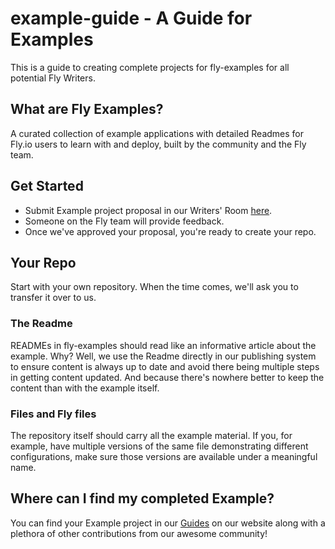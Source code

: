 # example-guide - A Guide for Examples

This is a guide to creating complete projects for fly-examples for all potential Fly Writers.

## What are Fly Examples?

A curated collection of example applications with detailed Readmes for Fly.io users to learn with and deploy, built by the community and the Fly team.

## Get Started

- Submit Example project proposal in our Writers' Room [here](https://community.fly.io/c/write/writers-room/8).
- Someone on the Fly team will provide feedback.
- Once we've approved your proposal, you're ready to create your repo.

## Your Repo

Start with your own repository. When the time comes, we'll ask you to transfer it over to us.

### The Readme

READMEs in fly-examples should read like an informative article about the example. Why? Well, we use the Readme directly in our publishing system to ensure content is always up to date and avoid there being multiple steps in getting content updated. And because there's nowhere better to keep the content than with the example itself.

### Files and Fly files

The repository itself should carry all the example material. If you, for example, have multiple versions of the same file demonstrating different configurations, make sure those versions are available under a meaningful name. 

## Where can I find my completed Example?
You can find your Example project in our [Guides](https://fly.io/docs/guides/) on our website along with a plethora of other contributions from our awesome community!


